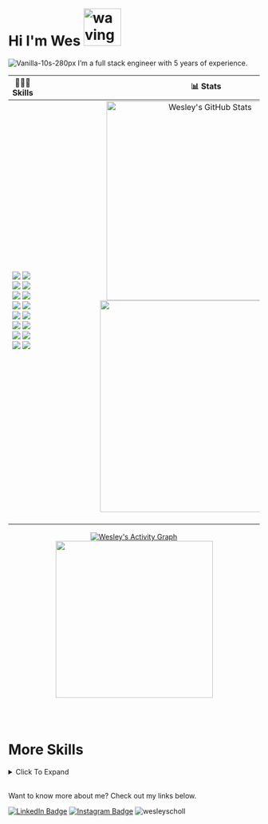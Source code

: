 # Hi I'm Wes <img src="https://media.tenor.com/SNL9_xhZl9oAAAAi/waving-hand-joypixels.gif" alt="waving hand" width='75' height='75'/>
![Vanilla-10s-280px](https://github.com/wesleyscholl/wesleyscholl/assets/128409641/ea9e7e53-1563-4138-af59-c0e1e521d94d) I’m a full stack engineer with 5 years of experience. 

| 👨🏻‍💻 Skills | 📊 Stats |
| - | - |
| ![](https://img.shields.io/badge/Code-JavaScript-informational?style=flat&logo=JavaScript&logoColor=white&color=194A6A) ![](https://img.shields.io/badge/Code-React-informational?style=flat&logo=react&logoColor=white&color=194A6A) ![](https://img.shields.io/badge/Code-TypeScript-informational?style=flat&logo=TypeScript&logoColor=white&color=254A6A) ![](https://img.shields.io/badge/Code-Node.JS-informational?style=flat&logo=nodedotjs&logoColor=white&color=254A6A) ![](https://img.shields.io/badge/Workflows-Argo-informational?style=flat&logo=argo&logoColor=white&color=35607E) ![](https://img.shields.io/badge/Workflows-GitHub-informational?style=flat&logo=github&logoColor=white&color=35607E) ![](https://img.shields.io/badge/Code-GraphQL-informational?style=flat&logo=graphql&logoColor=white&color=40607E) ![](https://img.shields.io/badge/Code-ApolloGraphQL-informational?style=flat&logo=apollographql&logoColor=white&color=40607E) ![](https://img.shields.io/badge/Code-CSharp-informational?style=flat&logo=csharp&logoColor=white&color=4887AB) ![](https://img.shields.io/badge/Code-.NET-informational?style=flat&logo=dotnet&logoColor=white&color=4887AB) ![](https://img.shields.io/badge/Code-CockroachDB-informational?style=flat&logo=cockroachlabs&logoColor=white&color=6087AB) ![](https://img.shields.io/badge/Code-Cucumber-informational?style=flat&logo=cucumber&logoColor=white&color=6087AB) ![](https://img.shields.io/badge/Code-YAML-informational?style=flat&logo=yaml&logoColor=white&color=7487AB) ![](https://img.shields.io/badge/Code-ReactNative-informational?style=flat&logo=React&logoColor=white&color=7487AB) ![](https://img.shields.io/badge/Code-Go-informational?style=flat&logo=go&logoColor=white&color=77C7D9) ![](https://img.shields.io/badge/Code-ShellScript-informational?style=flat&logo=gnubash&logoColor=white&color=77C7D9) | <div align=center><a href="https://github.com/wesleyscholl"><img width='400px' src="https://github-readme-stats.vercel.app/api?username=wesleyscholl&show_icons=true&count_private=true&bg_color=20232A&theme=react" alt="Wesley's GitHub Stats" /></a> <a href="https://github.com/wesleyscholl"><img width='425px' src="https://github-readme-streak-stats.herokuapp.com?user=wesleyscholl&theme=react&bg_color=20232A" /></a></div> &nbsp;&nbsp;&nbsp;&nbsp;&nbsp;&nbsp;&nbsp;&nbsp;&nbsp;&nbsp;&nbsp;&nbsp;&nbsp;&nbsp;&nbsp;&nbsp;&nbsp;&nbsp;&nbsp;&nbsp;&nbsp;&nbsp;&nbsp;&nbsp;&nbsp;&nbsp;&nbsp;&nbsp;&nbsp;&nbsp;&nbsp;&nbsp;&nbsp;&nbsp;&nbsp;&nbsp;&nbsp;&nbsp;&nbsp;&nbsp;&nbsp;&nbsp;&nbsp;&nbsp;&nbsp;&nbsp;&nbsp;&nbsp;&nbsp;&nbsp;&nbsp;&nbsp;&nbsp;&nbsp;&nbsp;&nbsp;&nbsp;&nbsp;&nbsp;&nbsp;&nbsp;&nbsp;&nbsp;&nbsp;&nbsp;&nbsp;&nbsp;&nbsp;&nbsp;&nbsp;&nbsp;&nbsp;&nbsp;&nbsp;&nbsp;&nbsp;&nbsp;&nbsp;&nbsp;&nbsp;&nbsp;&nbsp;&nbsp;&nbsp;&nbsp;&nbsp;&nbsp;&nbsp;&nbsp;&nbsp;&nbsp;&nbsp;&nbsp;&nbsp;&nbsp;&nbsp;&nbsp;&nbsp;&nbsp;&nbsp;&nbsp;&nbsp;&nbsp;&nbsp;&nbsp;&nbsp;&nbsp;&nbsp;&nbsp;&nbsp;&nbsp;&nbsp;&nbsp;&nbsp;&nbsp;&nbsp;&nbsp;&nbsp;&nbsp;&nbsp;&nbsp;&nbsp;&nbsp;&nbsp;&nbsp;&nbsp;&nbsp;&nbsp;&nbsp;&nbsp;&nbsp;&nbsp;&nbsp;&nbsp;&nbsp;&nbsp;&nbsp;&nbsp;&nbsp;&nbsp;&nbsp;&nbsp;&nbsp;&nbsp;&nbsp;&nbsp;&nbsp;&nbsp;&nbsp;&nbsp;&nbsp;&nbsp;&nbsp;&nbsp; |

<div align=center>
<a href="https://github.com/wesleyscholl"><img alt="Wesley's Activity Graph" src="https://github-readme-activity-graph.vercel.app/graph/?username=wesleyscholl&bg_color=20232A&color=62DAFB&line=62DAFB&point=FFFFFF&height=300&hide_title=true&radius=5"/></a>
   </div>
<div align=center>
  <a href="https://github.com/wesleyscholl">
<img height='315px' src="https://ssr-contributions-svg.vercel.app/_/wesleyscholl?chart=calendar&format=svg&weeks=26&theme=cyan&dark=true" />
      </a>
 </div>
<!--   <a href="https://github.com/wesleyscholl">
  <img src="https://github-readme-activity-graph.cyclic.app/graph?username=wesleyscholl&theme=react-dark&bg_color=20232A&hide=html,css,scss" />
    </a> -->
</div>

<br><br>

# More Skills

<details>
<summary>Click To Expand</summary>
<br><br>

![](https://img.shields.io/badge/Code-MongoDB-informational?style=flat&logo=MongoDB&logoColor=white&color=4887AB)
![](https://img.shields.io/badge/Code-HTML5-informational?style=flat&logo=html5&logoColor=white&color=4887AB)
![](https://img.shields.io/badge/Code-Express-informational?style=flat&logo=express&logoColor=white&color=4887AB)
![](https://img.shields.io/badge/Code-iOS-informational?style=flat&logo=ios&logoColor=white&color=4887AB)
![](https://img.shields.io/badge/Code-Android-informational?style=flat&logo=android&logoColor=white&color=4887AB)
![](https://img.shields.io/badge/Code-Redux-informational?style=flat&logo=Redux&logoColor=white&color=4887AB)
![](https://img.shields.io/badge/Style-CSS-informational?style=flat&logo=css3&logoColor=white&color=4887AB)
![](https://img.shields.io/badge/Tools-Expo-informational?style=flat&logo=expo&logoColor=white&color=4887AB)
![](https://img.shields.io/badge/Code-Web3.JS-informational?style=flat&logo=web3dotjs&logoColor=white&color=4887AB)
![](https://img.shields.io/badge/Tools-AndroidStudio-informational?style=flat&logo=androidstudio&logoColor=white&color=4887AB)
![](https://img.shields.io/badge/Tools-GooglePlay-informational?style=flat&logo=googleplay&logoColor=white&color=4887AB)
  ![](https://img.shields.io/badge/Tools-AppStore-informational?style=flat&logo=appstore&logoColor=white&color=4887AB)
![](https://img.shields.io/badge/Style-Tailwind-informational?style=flat&logo=Tailwind-CSS&logoColor=white&color=4887AB)
![](https://img.shields.io/badge/Style-Sass-informational?style=flat&logo=Sass&logoColor=white&color=4887AB)
![](https://img.shields.io/badge/Test-Jest-informational?style=flat&logo=jest&logoColor=white&color=4887AB)
![](https://img.shields.io/badge/Tools-NPM-informational?style=flat&logo=npm&logoColor=white&color=4887AB)
![](https://img.shields.io/badge/Tools-Yarn-informational?style=flat&logo=yarn&logoColor=white&color=4887AB)
![](https://img.shields.io/badge/Tools-Postman-informational?style=flat&logo=Postman&logoColor=white&color=4887AB)
![](https://img.shields.io/badge/Tools-GitHub-informational?style=flat&logo=GitHub&logoColor=white&color=4887AB)
![](https://img.shields.io/badge/Tools-Docker-informational?style=flat&logo=docker&logoColor=white&color=4887AB)
  ![](https://img.shields.io/badge/Code-JSON-informational?style=flat&logo=json&logoColor=white&color=4887AB)
    ![](https://img.shields.io/badge/Tools-XCode-informational?style=flat&logo=xcode&logoColor=white&color=4887AB)
    ![](https://img.shields.io/badge/Tools-CreateReactApp-informational?style=flat&logo=createreactapp&logoColor=white&color=4887AB)
    ![](https://img.shields.io/badge/Tools-Jira-informational?style=flat&logo=jira&logoColor=white&color=4887AB)
![](https://img.shields.io/badge/Code-.ENV-informational?style=flat&logo=.env&logoColor=white&color=4887AB)
![](https://img.shields.io/badge/Tools-AzureDevops-informational?style=flat&logo=azuredevops&logoColor=white&color=4887AB)
![](https://img.shields.io/badge/Tools-Jenkins-informational?style=flat&logo=jenkins&logoColor=white&color=4887AB)
![](https://img.shields.io/badge/Tools-OpenAI-informational?style=flat&logo=openai&logoColor=white&color=4887AB)
![](https://img.shields.io/badge/Tools-PostgreSQL-informational?style=flat&logo=postgresql&logoColor=white&color=4887AB)
![](https://img.shields.io/badge/Tools-MicrosoftAzure-informational?style=flat&logo=microsoftazure&logoColor=white&color=4887AB)
![](https://img.shields.io/badge/Tools-VisualStudioCode-informational?style=flat&logo=visualstudiocode&logoColor=white&color=4887AB)
![](https://img.shields.io/badge/Tools-VisualStudio-informational?style=flat&logo=visualstudio&logoColor=white&color=4887AB)
  ![](https://img.shields.io/badge/Tools-VisualStudio-informational?style=flat&logo=visualstudio&logoColor=white&color=4887AB)   
![](https://img.shields.io/badge/Tools-GoogleBard-informational?style=flat&logo=googlebard&logoColor=white&color=4887AB) 
![](https://img.shields.io/badge/Tools-GoogleAppsScript-informational?style=flat&logo=googleappsscript&logoColor=white&color=4887AB) 
![](https://img.shields.io/badge/Tools-GoogleColab-informational?style=flat&logo=googlecolab&logoColor=white&color=4887AB)
![](https://img.shields.io/badge/Tools-Confluence-informational?style=flat&logo=confluence&logoColor=white&color=4887AB)
![](https://img.shields.io/badge/Tools-Rancher-informational?style=flat&logo=rancher&logoColor=white&color=4887AB)
![](https://img.shields.io/badge/Tools-Kubernetes-informational?style=flat&logo=kubernetes&logoColor=white&color=4887AB)
![](https://img.shields.io/badge/Tools-styled-components-informational?style=flat&logo=styledcomponents&logoColor=white&color=4887AB)
![](https://img.shields.io/badge/Tools-Swagger-informational?style=flat&logo=swagger&logoColor=white&color=4887AB)
![](https://img.shields.io/badge/Tools-Invision-informational?style=flat&logo=invision&logoColor=white&color=4887AB)
![](https://img.shields.io/badge/Tools-Figma-informational?style=flat&logo=figma&logoColor=white&color=4887AB)
![](https://img.shields.io/badge/Tools-WebdriverIO-informational?style=flat&logo=webdriverio&logoColor=white&color=4887AB)
![](https://img.shields.io/badge/Tools-Puppeteer-informational?style=flat&logo=puppeteer&logoColor=white&color=4887AB)
![](https://img.shields.io/badge/Tools-GithubCopilot-informational?style=flat&logo=githubcopilot&logoColor=white&color=4887AB)
![](https://img.shields.io/badge/Tools-SonarQube-informational?style=flat&logo=sonarqube&logoColor=white&color=4887AB)
![](https://img.shields.io/badge/Tools-Unicode-informational?style=flat&logo=unicode&logoColor=white&color=4887AB)
![](https://img.shields.io/badge/Tools-GoogleDocsAPI-informational?style=flat&logo=googledocs&logoColor=white&color=4887AB)
![](https://img.shields.io/badge/Tools-GoogleDriveAPI-informational?style=flat&logo=googledrive&logoColor=white&color=4887AB)

<br>
</details>
<br>


Want to know more about me? Check out my links below.

[![LinkedIn Badge](https://img.shields.io/badge/LinkedIn-informational?style=flat&logo=linkedin&logoColor=white&color=194A6A)](https://www.linkedin.com/in/wesleyscholl/)
[![Instagram Badge](https://img.shields.io/badge/Instagram-informational?style=flat&logo=instagram&logoColor=white&color=6087AB)](https://www.instagram.com/gerard_west/)
<img src="https://komarev.com/ghpvc/?username=wesleyscholl&label=Profile%20views&color=77C7D9" alt="wesleyscholl" />
<br><br> 



